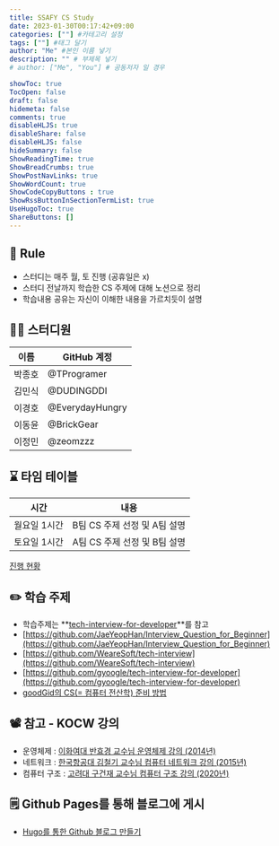 ```yaml
---
title: SSAFY CS Study
date: 2023-01-30T00:17:42+09:00
categories: [""] #카테고리 설정
tags: [""] #태그 달기
author: "Me" #본인 이름 넣기  
description: "" # 부제목 넣기
# author: ["Me", "You"] # 공동저자 일 경우

showToc: true
TocOpen: false
draft: false
hidemeta: false
comments: true
disableHLJS: true 
disableShare: false
disableHLJS: false  
hideSummary: false
ShowReadingTime: true
ShowBreadCrumbs: true
ShowPostNavLinks: true
ShowWordCount: true
ShowCodeCopyButtons : true
ShowRssButtonInSectionTermList: true
UseHugoToc: true
ShareButtons: []
---
```


## 📐 Rule

- 스터디는 매주 월, 토 진행 (공휴일은 x)
- 스터디 전날까지 학습한 CS 주제에 대해 노션으로 정리
- 학습내용 공유는 자신이 이해한 내용을 가르치듯이 설명

## 👨‍💻 스터디원

| 이름 | GitHub 계정 |
| --- | --- |
| 박종호 | @TProgramer |
| 김민식 | @DUDINGDDI |
| 이경호 | @EverydayHungry |
| 이동윤 | @BrickGear |
| 이정민 | @zeomzzz |

## ⌛ 타임 테이블

| 시간 | 내용 |
| --- | --- |
| 월요일 1시간 | B팀 CS 주제 선정 및 A팀 설명 |
| 토요일 1시간 | A팀 CS 주제 선정 및 B팀 설명 |

[진행 현황](https://www.notion.so/43e74b993ebf4fd4ad31817ea89818e1)

## ✏️ 학습 주제

- 학습주제는 **[tech-interview-for-developer](https://gyoogle.dev/blog/)**를 참고
- [https://github.com/JaeYeopHan/Interview_Question_for_Beginner](https://github.com/JaeYeopHan/Interview_Question_for_Beginner)
- [https://github.com/WeareSoft/tech-interview](https://github.com/WeareSoft/tech-interview)
- [https://github.com/gyoogle/tech-interview-for-developer](https://github.com/gyoogle/tech-interview-for-developer)
- [goodGid의 CS(= 컴퓨터 전산학) 준비 방법](https://goodgid.github.io/Prepared-for-Computer-Science/)

## 📽️ 참고 - KOCW 강의

- 운영체제 : [이화여대 반효경 교수님 운영체제 강의 (2014년)](http://www.kocw.net/home/cview.do?cid=3646706b4347ef09)
- 네트워크 : [한국항공대 김철기 교수님 컴퓨터 네트워크 강의 (2015년)](http://www.kocw.net/home/search/kemView.do?kemId=1159726)
- 컴퓨터 구조 : [고려대 구건재 교수님 컴퓨터 구조 강의 (2020년)](http://www.kocw.net/home/m/search/kemView.do?kemId=1389263)

## 🗒️ Github Pages를 통해 블로그에 게시

- [Hugo를 통한 Github 블로그 만들기](https://velog.io/@mellonggo/Github-%ED%8E%98%EC%9D%B4%EC%A7%80-%EB%B8%94%EB%A1%9C%EA%B7%B8-%EB%A7%8C%EB%93%A4%EA%B8%B0-with-Hugo)